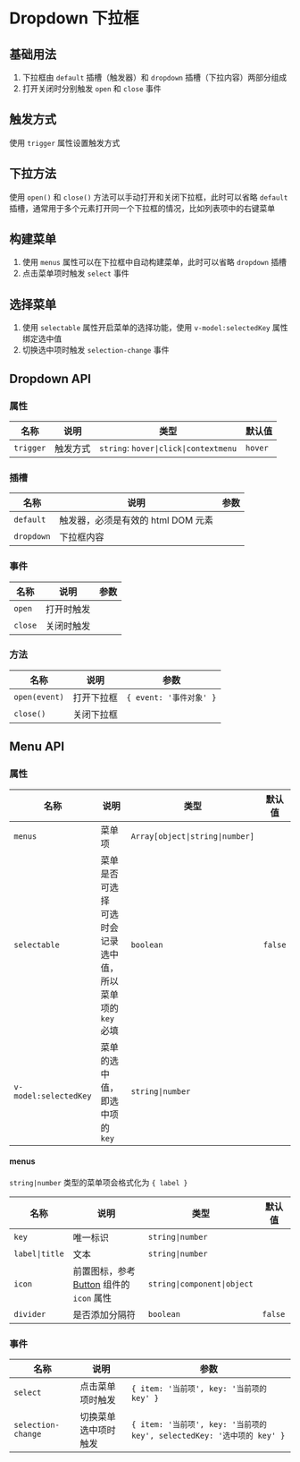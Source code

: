 # Dropdown 下拉框

## 基础用法

1. 下拉框由 `default` 插槽（触发器）和 `dropdown` 插槽（下拉内容）两部分组成
2. 打开关闭时分别触发 `open` 和 `close` 事件

<preview path="./demos/dropdown-basic.vue"></preview>

## 触发方式

使用 `trigger` 属性设置触发方式

<preview path="./demos/dropdown-trigger.vue"></preview>

## 下拉方法

使用 `open()` 和 `close()` 方法可以手动打开和关闭下拉框，此时可以省略 `default` 插槽，通常用于多个元素打开同一个下拉框的情况，比如列表项中的右键菜单

<preview path="./demos/dropdown-method.vue"></preview>

## 构建菜单

1. 使用 `menus` 属性可以在下拉框中自动构建菜单，此时可以省略 `dropdown` 插槽
2. 点击菜单项时触发 `select` 事件

<preview path="./demos/menu-basic.vue"></preview>

## 选择菜单

1. 使用 `selectable` 属性开启菜单的选择功能，使用 `v-model:selectedKey` 属性绑定选中值
2. 切换选中项时触发 `selection-change` 事件

<preview path="./demos/menu-selection.vue"></preview>

## Dropdown API

### 属性

| 名称      | 说明     | 类型                                  | 默认值  |
| --------- | -------- | ------------------------------------- | ------- |
| `trigger` | 触发方式 | `string`: `hover\|click\|contextmenu` | `hover` |

### 插槽

| 名称       | 说明                               | 参数 |
| ---------- | ---------------------------------- | ---- |
| `default`  | 触发器，必须是有效的 html DOM 元素 |      |
| `dropdown` | 下拉框内容                         |      |

### 事件

| 名称    | 说明       | 参数 |
| ------- | ---------- | ---- |
| `open`  | 打开时触发 |      |
| `close` | 关闭时触发 |      |

### 方法

| 名称          | 说明       | 参数                    |
| ------------- | ---------- | ----------------------- |
| `open(event)` | 打开下拉框 | `{ event: '事件对象' }` |
| `close()`     | 关闭下拉框 |                         |

## Menu API

### 属性

| 名称                  | 说明                                                            | 类型                            | 默认值  |
| --------------------- | --------------------------------------------------------------- | ------------------------------- | ------- |
| `menus`               | 菜单项                                                          | `Array[object\|string\|number]` |         |
| `selectable`          | 菜单是否可选择 <br> 可选时会记录选中值，所以菜单项的 `key` 必填 | `boolean`                       | `false` |
| `v-model:selectedKey` | 菜单的选中值，即选中项的 `key`                                  | `string\|number`                |         |

#### menus

`string|number` 类型的菜单项会格式化为 `{ label }`

| 名称           | 说明                                                                   | 类型                        | 默认值  |
| -------------- | ---------------------------------------------------------------------- | --------------------------- | ------- |
| `key`          | 唯一标识                                                               | `string\|number`            |         |
| `label\|title` | 文本                                                                   | `string\|number`            |         |
| `icon`         | 前置图标，参考 [Button](/component/button#前置图标) 组件的 `icon` 属性 | `string\|component\|object` |         |
| `divider`      | 是否添加分隔符                                                         | `boolean`                   | `false` |

### 事件

| 名称               | 说明                 | 参数                                                                   |
| ------------------ | -------------------- | ---------------------------------------------------------------------- |
| `select`           | 点击菜单项时触发     | `{ item: '当前项', key: '当前项的 key' }`                              |
| `selection-change` | 切换菜单选中项时触发 | `{ item: '当前项', key: '当前项的 key', selectedKey: '选中项的 key' }` |
